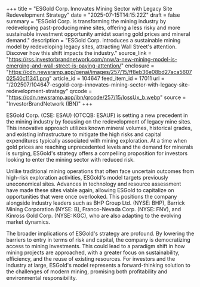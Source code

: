 +++
title = "ESGold Corp. Innovates Mining Sector with Legacy Site Redevelopment Strategy"
date = "2025-07-15T14:15:22Z"
draft = false
summary = "ESGold Corp. is transforming the mining industry by redeveloping past-producing mine sites, offering a less risky and more sustainable investment opportunity amidst soaring gold prices and mineral demand."
description = "ESGold Corp. introduces a sustainable mining model by redeveloping legacy sites, attracting Wall Street's attention. Discover how this shift impacts the industry."
source_link = "https://rss.investorbrandnetwork.com/nnw/a-new-mining-model-is-emerging-and-wall-street-is-paying-attention/"
enclosure = "https://cdn.newsramp.app/genai/images/257/15/ff8eb36e08bd27aca560702540c11341.png"
article_id = 104647
feed_item_id = 17011
url = "/202507/104647-esgold-corp-innovates-mining-sector-with-legacy-site-redevelopment-strategy"
qrcode = "https://cdn.newsramp.app/ibn/qrcode/257/15/lossUx_b.webp"
source = "InvestorBrandNetwork (IBN)"
+++

<p>ESGold Corp. (CSE: ESAU) (OTCQB: ESAUF) is setting a new precedent in the mining industry by focusing on the redevelopment of legacy mine sites. This innovative approach utilizes known mineral volumes, historical grades, and existing infrastructure to mitigate the high risks and capital expenditures typically associated with mining exploration. At a time when gold prices are reaching unprecedented levels and the demand for minerals is surging, ESGold's strategy offers a compelling proposition for investors looking to enter the mining sector with reduced risk.</p><p>Unlike traditional mining operations that often face uncertain outcomes from high-risk exploration activities, ESGold's model targets previously uneconomical sites. Advances in technology and resource assessment have made these sites viable again, allowing ESGold to capitalize on opportunities that were once overlooked. This positions the company alongside industry leaders such as BHP Group Ltd. (NYSE: BHP), Barrick Mining Corporation (NYSE: B), Franco-Nevada Corp. (NYSE: FNV), and Kinross Gold Corp. (NYSE: KGC), who are also adapting to the evolving market dynamics.</p><p>The broader implications of ESGold's strategy are profound. By lowering the barriers to entry in terms of risk and capital, the company is democratizing access to mining investments. This could lead to a paradigm shift in how mining projects are approached, with a greater focus on sustainability, efficiency, and the reuse of existing resources. For investors and the industry at large, ESGold's model represents a forward-thinking solution to the challenges of modern mining, promising both profitability and environmental responsibility.</p>